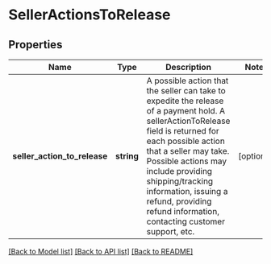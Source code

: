# SellerActionsToRelease

## Properties
Name | Type | Description | Notes
------------ | ------------- | ------------- | -------------
**seller_action_to_release** | **string** | A possible action that the seller can take to expedite the release of a payment hold. A sellerActionToRelease field is returned for each possible action that a seller may take. Possible actions may include providing shipping/tracking information, issuing a refund, providing refund information, contacting customer support, etc. | [optional] 

[[Back to Model list]](../../README.md#documentation-for-models) [[Back to API list]](../../README.md#documentation-for-api-endpoints) [[Back to README]](../../README.md)

